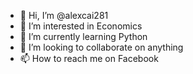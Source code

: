 - 👋 Hi, I’m @alexcai281
- 👀 I’m interested in Economics
- 🌱 I’m currently learning Python
- 💞️ I’m looking to collaborate on anything
- 📫 How to reach me on Facebook

<!---
alexcai281/alexcai281 is a ✨ special ✨ repository because its `README.md` (this file) appears on your GitHub profile.
You can click the Preview link to take a look at your changes.
--->
